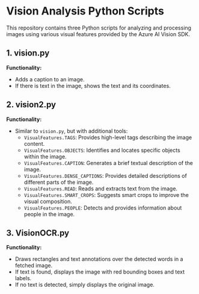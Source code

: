 # Vision Analysis Python Scripts

This repository contains three Python scripts for analyzing and processing images using various visual features provided by the Azure AI Vision SDK.

## 1. vision.py

**Functionality:**
- Adds a caption to an image.
- If there is text in the image, shows the text and its coordinates.

## 2. vision2.py

**Functionality:**
- Similar to `vision.py`, but with additional tools:
  - `VisualFeatures.TAGS`: Provides high-level tags describing the image content.
  - `VisualFeatures.OBJECTS`: Identifies and locates specific objects within the image.
  - `VisualFeatures.CAPTION`: Generates a brief textual description of the image.
  - `VisualFeatures.DENSE_CAPTIONS`: Provides detailed descriptions of different parts of the image.
  - `VisualFeatures.READ`: Reads and extracts text from the image.
  - `VisualFeatures.SMART_CROPS`: Suggests smart crops to improve the visual composition.
  - `VisualFeatures.PEOPLE`: Detects and provides information about people in the image.

## 3. VisionOCR.py

**Functionality:**
- Draws rectangles and text annotations over the detected words in a fetched image.
- If text is found, displays the image with red bounding boxes and text labels.
- If no text is detected, simply displays the original image.
